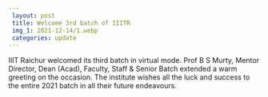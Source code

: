 ```yaml
---
 layout: post	
 title: Welcome 3rd batch of IIITR
 img_1: 2021-12-14/1.webp
 categories: update
---
```


IIIT Raichur welcomed its third batch in virtual mode. Prof B S Murty, Mentor Director, Dean (Acad), Faculty, Staff & Senior Batch extended a warm greeting on the occasion. The institute wishes all the luck and success to the entire 2021 batch in all their future endeavours.
